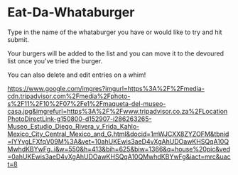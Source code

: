 # Eat-Da-Whataburger

Type in the name of the whataburger you have or would like to try and hit submit. 

Your burgers will be added to the list and you can move it to the devoured list once you've tried the burger.

You can also delete and edit entries on a whim!

https://www.google.com/imgres?imgurl=https%3A%2F%2Fmedia-cdn.tripadvisor.com%2Fmedia%2Fphoto-s%2F11%2F10%2F07%2Fe1%2Fmaqueta-del-museo-casa.jpg&imgrefurl=https%3A%2F%2Fwww.tripadvisor.co.za%2FLocationPhotoDirectLink-g150800-d152907-i286263265-Museo_Estudio_Diego_Rivera_y_Frida_Kahlo-Mexico_City_Central_Mexico_and_G.html&docid=1mWJCXX8ZYZOFM&tbnid=lYYvgLFXfqV09M%3A&vet=10ahUKEwis3aeD4vXgAhUDOawKHSQqA10QMwhdKBYwFg..i&w=550&h=413&bih=625&biw=1366&q=house%20pic&ved=0ahUKEwis3aeD4vXgAhUDOawKHSQqA10QMwhdKBYwFg&iact=mrc&uact=8
